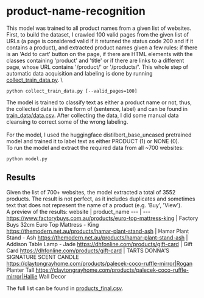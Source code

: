 # product-name-recognition

This model was trained to all product names from a given list of websites. First, to build the dataset, I crawled 100 valid pages from the given 
list of URLs (a page is considered valid if it returned the status code 200 and if it contains a product), and extracted product names given
a few rules: if there is an 'Add to cart' button on the page, if there are HTML elements with the classes containing 'product' and 'title' or if there
are links to a different page, whose URL contains '/product/' or '/products/'. This whole step of automatic data acquisition and labeling is done
by running [collect_train_data.py](collect_train_data.py). \
```
python collect_train_data.py [--valid_pages=100]
```
The model is trained to classify text as either a product name or not, thus, the collected data is in the form of (sentence, label) and can be found
in [train_data/data.csv](train_data/data.csv).
After collecting the data, I did some manual data cleansing to correct some of the wrong labeling. \
\
For the model, I used the huggingface distilbert_base_uncased pretrained model and trained it to label text as either PRODUCT (1) or NONE (0).
\
To run the model and extract the required data from all ~700 websites:
```
python model.py
```

## Results
Given the list of 700+ websites, the model extracted a total of 3552 products. The result is not perfect, as it includes duplicates and sometimes text
that does not represent the name of a product (e.g. 'Buy', 'View'). \
A preview of the results:
website | product_name
--- | ---
https://www.factorybuys.com.au/products/euro-top-mattress-king | Factory Buys 32cm Euro Top Mattress - King
https://themodern.net.au/products/hamar-plant-stand-ash        | Hamar Plant Stand - Ash
https://themodern.net.au/products/hamar-plant-stand-ash        | Addison Table Lamp - Jade
https://dhfonline.com/products/gift-card                       | Gift Card
https://dhfonline.com/products/gift-card                       | TARTS DONNA'S SIGNATURE SCENT CANDLE
https://claytongrayhome.com/products/palecek-coco-ruffle-mirror|Rogan Planter Tall
https://claytongrayhome.com/products/palecek-coco-ruffle-mirror|Hallie Wall Decor

The full list can be found in [products_final.csv](products_final.csv).
